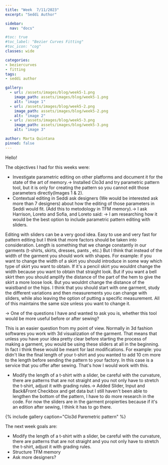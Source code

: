 ```yaml
---
title: "Week  7/11/2023"
excerpt: "Seddi Author"

sidebar:
  nav: "docs"

#toc: true
#toc_label: "Bezier Curves Fitting"
#toc_icon: "cog"
classes: wide

categories:
- beziercurves
- fitting
tags:
- seddi author

gallery:
  - url: /assets/images/blog/week5-1.png
    image_path: assets/images/blog/week5-1.png
    alt: "image 1"
  - url: /assets/images/blog/week5-2.png
    image_path: assets/images/blog/week5-2.png
    alt: "image 2"
  - url: /assets/images/blog/week5-3.png
    image_path: assets/images/blog/week5-3.png
    alt: "image 3"

author: Marta Quintana
pinned: false
---
```

Hello!

The objectives I had for this weeks were:
- Investigate parametric editing on other platforms and document it for the state of the art of memory.-> Installed Clo3d and try parametric pattern tool, but it is only for creating the pattern so you cannot edit those parameters directly(Images 1 & 2).
- Contextual editing in Seddi ask designers (We would be interested ask more than 7 designers) about how the editing of those parameters in Seddi would fit. (Add this to metodology in TFM memory).-> I ask Harrison, Loreto and Sofia, and Loreto said:
->  I am researching how it would be the best option to include parametric pattern editing with sliders.

Editing with sliders can be a very good idea. Easy to use and very fast for pattern editing but I think that more factors should be taken into consideration. Length is something that we change constantly in our garments (t-shirts, skirts, dresses, pants , etc.) But I think that instead of the width of the garment you should work with shapes. For example: if you want to change the width of a skirt you should introduce in some way which type of skirt you want to obtain. If it's a pencil skirt you wouldnt change the width because you want to obtain that straight look. But if you want a bell skirt then you should amplify the distance of the part of the hem to give the skirt a more loose look. But you wouldnt change the distance of the waistband or the hips. I think that you should start with one garment, study the different variations and then measurements you can change with sliders, while also leaving the option of putting a specific measurement. All of this maintains the same size unless you want to change it.

-> One of the questions I have and wanted to ask you is, whether this tool would be more useful before or after sewing?

This is an easier question from my point of view. Normally in 3d fashion softwares you work with 3d visualization of the garment. That means that unless you have your idea pretty clear before starting the process of making a garment, you would be using these sliders at all in the beginning. In fact i think these would be meant for last modifications. For example: you didn't like the final length of your t-shirt and you wanted to add 10 cm more to the length before sending the pattern to your factory. In this case is a service that you offer after sewing. That's how I would work with this.


- Modify the length of a t-shirt with a slider, be careful with the curvature, there are patterns that are not straight and you not only have to stretch the t-shirt, adjust it with grading rules.-> Added Slider, Input and Back&Front Checkbox and get data but I still haven't been able to lengthen the bottom of the pattern, I have to do more research in the code.
For now the sliders are in the garment propierties because if it's an edition after sewing, I think it has to go there.


{% include gallery caption="Clo3d Paremetric pattern" %}



The next week goals are:

- Modify the length of a t-shirt with a slider, be careful with the curvature, there are patterns that are not straight and you not only have to stretch the t-shirt, adjust it with grading rules.
- Structure TFM memory
- Ask more designers?




